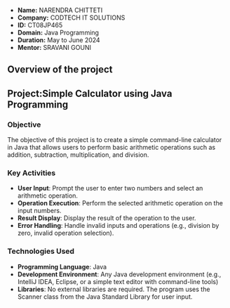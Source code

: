 - **Name:** NARENDRA CHITTETI
- **Company:** CODTECH IT SOLUTIONS
- **ID:** CT08JP465
- **Domain:** Java Programming
- **Duration:** May to June 2024
- **Mentor:** SRAVANI GOUNI

## Overview of the project

## Project:Simple Calculator using Java Programming

### Objective
The objective of this project is to create a simple command-line calculator in Java that allows users to perform basic arithmetic operations such as addition, subtraction, multiplication, and division.

### Key Activities
- **User Input**: Prompt the user to enter two numbers and select an arithmetic operation.
- **Operation Execution**: Perform the selected arithmetic operation on the input numbers.
- **Result Display**: Display the result of the operation to the user.
- **Error Handling**: Handle invalid inputs and operations (e.g., division by zero, invalid operation selection).
  
### Technologies Used
- **Programming Language**: Java
- **Development Environment**: Any Java development environment (e.g., IntelliJ IDEA, Eclipse, or a simple text editor with command-line tools)
- **Libraries**: No external libraries are required. The program uses the Scanner class from the Java Standard Library for user input.
